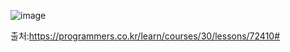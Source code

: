 ![image](https://user-images.githubusercontent.com/77186025/176391369-b2191bd5-d7cf-4d6f-96b3-08e88fe3d934.png)

출처:https://programmers.co.kr/learn/courses/30/lessons/72410#
